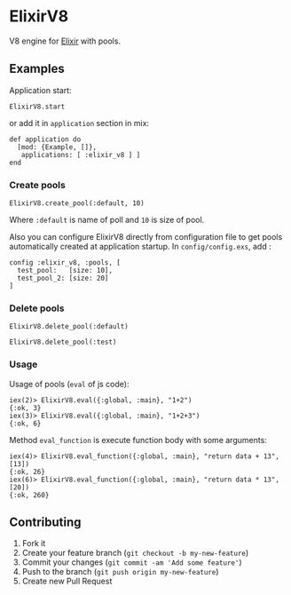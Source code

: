 # ElixirV8

V8 engine for [Elixir](http://elixir-lang.org/) with pools.

## Examples

Application start:

```
ElixirV8.start
```
or add it in `application` section in mix:

```
def application do
  [mod: {Example, []},
   applications: [ :elixir_v8 ] ]
end
```

### Create pools

```
ElixirV8.create_pool(:default, 10)
```

Where `:default` is name of poll and `10` is size of pool.

Also you can configure ElixirV8 directly from configuration file to get pools automatically created at application startup. In `config/config.exs`, add :

```
config :elixir_v8, :pools, [
  test_pool:   [size: 10],
  test_pool_2: [size: 20]
]
```

### Delete pools

```
ElixirV8.delete_pool(:default)

ElixirV8.delete_pool(:test)
```

### Usage

Usage of pools (`eval` of js code):

```
iex(2)> ElixirV8.eval({:global, :main}, "1+2")
{:ok, 3}
iex(3)> ElixirV8.eval({:global, :main}, "1+2+3")
{:ok, 6}
```

Method `eval_function` is execute function body with some arguments:

```
iex(4)> ElixirV8.eval_function({:global, :main}, "return data + 13", [13])
{:ok, 26}
iex(6)> ElixirV8.eval_function({:global, :main}, "return data * 13", [20])
{:ok, 260}
```

## Contributing

1. Fork it
2. Create your feature branch (`git checkout -b my-new-feature`)
3. Commit your changes (`git commit -am 'Add some feature'`)
4. Push to the branch (`git push origin my-new-feature`)
5. Create new Pull Request
